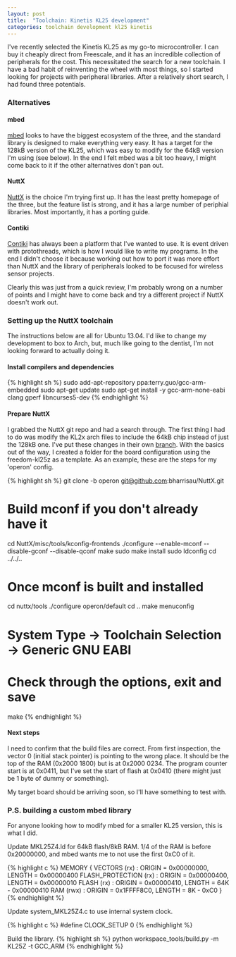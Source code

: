 ```yaml
---
layout: post
title:  "Toolchain: Kinetis KL25 development"
categories: toolchain development kl25 kinetis
---
```


I've recently selected the Kinetis KL25 as my go-to microcontroller. I can buy it cheaply direct from Freescale, and it has an incredible collection of peripherals for the cost. This necessitated the search for a new toolchain. I have a bad habit of reinventing the wheel with most things, so I started looking for projects with peripheral libraries. After a relatively short search, I had found three potentials.

<!--excerpt-->

### Alternatives
#### mbed
[mbed][mbed] looks to have the biggest ecosystem of the three, and the standard library is designed to make everything very easy. It has a target for the 128kB version of the KL25, which was easy to modify for the 64kB version I'm using (see below). In the end I felt mbed was a bit too heavy, I might come back to it if the other alternatives don't pan out.

#### NuttX
[NuttX][nuttx] is the choice I'm trying first up. It has the least pretty homepage of the three, but the feature list is strong, and it has a large number of periphial libraries. Most importantly, it has a porting guide.

#### Contiki
[Contiki][contiki] has always been a platform that I've wanted to use. It is event driven with protothreads, which is how I would like to write my programs. In the end I didn't choose it because working out how to port it was more effort than NuttX and the library of peripherals looked to be focused for wireless sensor projects.

Clearly this was just from a quick review, I'm probably wrong on a number of points and I might have to come back and try a different project if NuttX doesn't work out.

### Setting up the NuttX toolchain
The instructions below are all for Ubuntu 13.04. I'd like to change my development to box to Arch, but, much like going to the dentist, I'm not looking forward to actually doing it.

#### Install compilers and dependencies
{% highlight sh %}
sudo add-apt-repository ppa:terry.guo/gcc-arm-embedded
sudo apt-get update
sudo apt-get install -y gcc-arm-none-eabi clang gperf libncurses5-dev
{% endhighlight %}

#### Prepare NuttX
I grabbed the NuttX git repo and had a search through. The first thing I had to do was modify the KL2x arch files to include the 64kB chip instead of just the 128kB one. I've put these changes in their own [branch][MKL25Z64]. With the basics out of the way, I created a folder for the board configuration using the freedom-kl25z as a template. As an example, these are the steps for my 'operon' config.

{% highlight sh %}
git clone -b operon git@github.com:bharrisau/NuttX.git
# Build mconf if you don't already have it
cd NuttX/misc/tools/kconfig-frontends
./configure --enable-mconf --disable-gconf --disable-qconf
make
sudo make install
sudo ldconfig
cd ../../..
# Once mconf is built and installed
cd nuttx/tools
./configure operon/default
cd ..
make menuconfig
# System Type -> Toolchain Selection -> Generic GNU EABI
# Check through the options, exit and save
make
{% endhighlight %}

#### Next steps
I need to confirm that the build files are correct. From first inspection, the vector 0 (initial stack pointer) is pointing to the wrong place. It should be the top of the RAM (0x2000 1800) but is at 0x2000 0234. The program counter start is at 0x0411, but I've set the start of flash at 0x0410 (there might just be 1 byte of dummy or something).

My target board should be arriving soon, so I'll have something to test with.

### P.S. building a custom mbed library
For anyone looking how to modify mbed for a smaller KL25 version, this is what I did.

Update MKL25Z4.ld for 64kB flash/8kB RAM. 1/4 of the RAM is before 0x20000000, and mbed wants me to not use the first 0xC0 of it.

{% highlight c %}
MEMORY
{
  VECTORS (rx) : ORIGIN = 0x00000000, LENGTH = 0x00000400
  FLASH_PROTECTION  (rx) : ORIGIN = 0x00000400, LENGTH = 0x00000010
  FLASH (rx) : ORIGIN = 0x00000410, LENGTH = 64K - 0x00000410
  RAM (rwx) : ORIGIN = 0x1FFFF8C0, LENGTH = 8K - 0xC0
}
{% endhighlight %}

Update system_MKL25Z4.c to use internal system clock.

{% highlight c %}
#define CLOCK_SETUP     0
{% endhighlight %}

Build the library.
{% highlight sh %}
python workspace_tools/build.py -m KL25Z -t GCC_ARM
{% endhighlight %}

[nuttx]:    http://nuttx.org/
[mbed]:     http://mbed.org/
[contiki]:  http://www.contiki-os.org/
[MKL25Z64]: https://github.com/bharrisau/NuttX/tree/MKL25Z64



